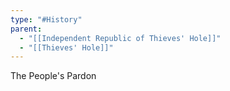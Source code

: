 ```yaml
---
type: "#History"
parent:
  - "[[Independent Republic of Thieves' Hole]]"
  - "[[Thieves' Hole]]"
---
```

The People's Pardon